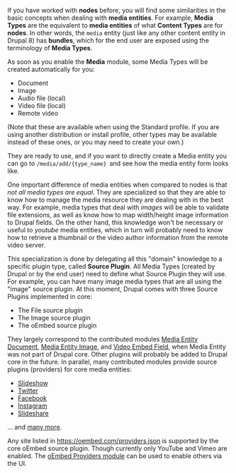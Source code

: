 If you have worked with **nodes** before, you will find some similarities in the basic concepts when dealing with **media entities**. For example, **Media Types** are the equivalent to **media entities** of what **Content Types** are for **nodes**. In other words, the `media` entity (just like any other content entity in Drupal 8) has **bundles**, which for the end user are exposed using the terminology of **Media Types**.

As soon as you enable the **Media** module, some Media Types will be created automatically for you:

* Document
* Image
* Audio file (local)
* Video file (local)
* Remote video

(Note that these are available when using the Standard profile. If you are using another distribution or install profile, other types may be available instead of these ones, or you may need to create your own.)

They are ready to use, and if you want to directly create a Media entity you can go to `/media/add/{type_name} `and see how the media entity form looks like.

One important difference of media entities when compared to nodes is that _not all media types are equal_. They are specialized so that they are able to know how to manage the media resource they are dealing with in the best way. For example, media types that deal with _images_ will be able to validate file extensions, as well as know how to map width/height image information to Drupal fields. On the other hand, this knowledge won't be necessary or useful to _youtube_ media entities, which in turn will probably need to know how to retrieve a thumbnail or the video author information from the remote video server.

This specialization is done by delegating all this "domain" knowledge to a specific plugin type, called **Source Plugin**. All Media Types (created by Drupal or by the end user) need to define what Source Plugin they will use. For example, you can have many image media types that are all using the "image" source plugin. At this moment, Drupal comes with three Source Plugins implemented in core:

* The File source plugin
* The Image source plugin
* The oEmbed source plugin

They largely correspond to the contributed modules [Media Entity Document](https://drupal.org/project/media%5Fentity%5Fdocument), [Media Entity Image](https://www.drupal.org/project/media%5Fentity%5Fimage), and [Video Embed Field](https://drupal.org/project/video%5Fembed%5Ffield), when Media Entity was not part of Drupal core. Other plugins will probably be added to Drupal core in the future. In parallel, many contributed modules provide source plugins (providers) for core media entities:

* [Slideshow](https://drupal.org/project/media%5Fentity%5Fslideshow)
* [Twitter](https://drupal.org/project/media%5Fentity%5Ftwitter)
* [Facebook](https://drupal.org/project/media%5Fentity%5Ffacebook)
* [Instagram](https://drupal.org/project/media%5Fentity%5Finstagram)
* [Slideshare](https://www.drupal.org/project/media%5Fentity%5Fslideshare)

... and [many](https://www.drupal.org/node/2860796)[ more](https://www.drupal.org/node/2860796).

Any site listed in <https://oembed.com/providers.json> is supported by the core oEmbed source plugin. Though currently only YouTube and Vimeo are enabled. The [oEmbed Providers module](https://www.drupal.org/project/oembed%5Fproviders) can be used to enable others via the UI.